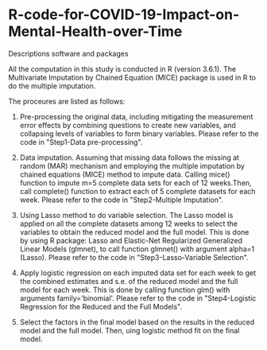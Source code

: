 # R-code-for-COVID-19-Impact-on-Mental-Health-over-Time

Descriptions software and packages

All the computation in this study is conducted in R (version 3.6.1). 
The Multivariate Imputation by Chained Equation (MICE) package is used in R to do the multiple imputation.

The proceures are listed as follows:

1. Pre-processing the original data, including mitigating the measurement error effects by combining questions to create new variables, and collapsing levels of variables to form binary variables. Please refer to the code in "Step1-Data pre-processing".


2. Data imputation. 
Assuming that missing data follows the missing at random (MAR) mechanism and employing the multiple imputation by chained equations (MICE) method to impute data. 
Calling mice() function to impute m=5 complete data sets for each of 12 weeks.Then, call complete() function to extract each of 5 complete datasets for each week.
Please refer to the code in "Step2-Multiple Imputation".

3. Using Lasso method to do variable selection. 
The Lasso model is applied on all the complete datasets among 12 weeks to select the variables to obtain the reduced model and the full model. 
This is done by using R package: Lasso and Elastic-Net Regularized Generalized Linear Models (glmnet), to call function glmnet() with argument alpha=1 (Lasso). 
Please refer to the code in "Step3-Lasso-Variable Selection".

4. Apply logistic regression on each imputed data set for each week to get the combined estimates and s.e. of the reduced model and the full model for each week. 
This is done by calling function glm() with arguments family='binomial'. Please refer to the code in "Step4-Logistic Regression for the Reduced and the Full Models".

5. Select the factors in the final model based on the results in the reduced model and the full model. Then, uing logistic method fit on the final model.
